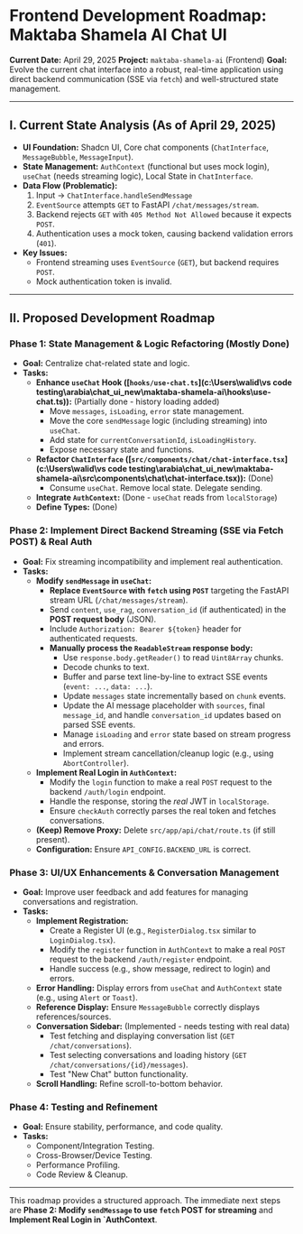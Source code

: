 # Frontend Development Roadmap: Maktaba Shamela AI Chat UI

**Current Date:** April 29, 2025
**Project:** `maktaba-shamela-ai` (Frontend)
**Goal:** Evolve the current chat interface into a robust, real-time application using direct backend communication (SSE via `fetch`) and well-structured state management.

---

## I. Current State Analysis (As of April 29, 2025)

- **UI Foundation:** Shadcn UI, Core chat components (`ChatInterface`, `MessageBubble`, `MessageInput`).
- **State Management:** `AuthContext` (functional but uses mock login), `useChat` (needs streaming logic), Local State in `ChatInterface`.
- **Data Flow (Problematic):**
  1.  Input -> `ChatInterface.handleSendMessage`
  2.  `EventSource` attempts `GET` to FastAPI `/chat/messages/stream`.
  3.  Backend rejects `GET` with `405 Method Not Allowed` because it expects `POST`.
  4.  Authentication uses a mock token, causing backend validation errors (`401`).
- **Key Issues:**
  - Frontend streaming uses `EventSource` (`GET`), but backend requires `POST`.
  - Mock authentication token is invalid.

---

## II. Proposed Development Roadmap

### Phase 1: State Management & Logic Refactoring (Mostly Done)

- **Goal:** Centralize chat-related state and logic.
- **Tasks:**
  - **Enhance `useChat` Hook ([`hooks/use-chat.ts`](c:\Users\walid\vs code testing\arabia\chat_ui_new\maktaba-shamela-ai\hooks\use-chat.ts)):** (Partially done - history loading added)
    - Move `messages`, `isLoading`, `error` state management.
    - Move the core `sendMessage` logic (including streaming) into `useChat`.
    - Add state for `currentConversationId`, `isLoadingHistory`.
    - Expose necessary state and functions.
  - **Refactor `ChatInterface` ([`src/components/chat/chat-interface.tsx`](c:\Users\walid\vs code testing\arabia\chat_ui_new\maktaba-shamela-ai\src\components\chat\chat-interface.tsx)):** (Done)
    - Consume `useChat`. Remove local state. Delegate sending.
  - **Integrate `AuthContext`:** (Done - `useChat` reads from `localStorage`)
  - **Define Types:** (Done)

### Phase 2: Implement Direct Backend Streaming (SSE via Fetch POST) & Real Auth

- **Goal:** Fix streaming incompatibility and implement real authentication.
- **Tasks:**
  - **Modify `sendMessage` in `useChat`:**
    - **Replace `EventSource` with `fetch` using `POST`** targeting the FastAPI stream URL (`/chat/messages/stream`).
    - Send `content`, `use_rag`, `conversation_id` (if authenticated) in the **POST request body** (JSON).
    - Include `Authorization: Bearer ${token}` header for authenticated requests.
    - **Manually process the `ReadableStream` response body:**
      - Use `response.body.getReader()` to read `Uint8Array` chunks.
      - Decode chunks to text.
      - Buffer and parse text line-by-line to extract SSE events (`event: ...`, `data: ...`).
      - Update `messages` state incrementally based on `chunk` events.
      - Update the AI message placeholder with `sources`, final `message_id`, and handle `conversation_id` updates based on parsed SSE events.
      - Manage `isLoading` and `error` state based on stream progress and errors.
      - Implement stream cancellation/cleanup logic (e.g., using `AbortController`).
  - **Implement Real Login in `AuthContext`:**
    - Modify the `login` function to make a real `POST` request to the backend `/auth/login` endpoint.
    - Handle the response, storing the _real_ JWT in `localStorage`.
    - Ensure `checkAuth` correctly parses the real token and fetches conversations.
  - **(Keep) Remove Proxy:** Delete `src/app/api/chat/route.ts` (if still present).
  - **Configuration:** Ensure `API_CONFIG.BACKEND_URL` is correct.

### Phase 3: UI/UX Enhancements & Conversation Management

- **Goal:** Improve user feedback and add features for managing conversations and registration.
- **Tasks:**
  - **Implement Registration:**
    - Create a Register UI (e.g., `RegisterDialog.tsx` similar to `LoginDialog.tsx`).
    - Modify the `register` function in `AuthContext` to make a real `POST` request to the backend `/auth/register` endpoint.
    - Handle success (e.g., show message, redirect to login) and errors.
  - **Error Handling:** Display errors from `useChat` and `AuthContext` state (e.g., using `Alert` or `Toast`).
  - **Reference Display:** Ensure `MessageBubble` correctly displays references/sources.
  - **Conversation Sidebar:** (Implemented - needs testing with real data)
    - Test fetching and displaying conversation list (`GET /chat/conversations`).
    - Test selecting conversations and loading history (`GET /chat/conversations/{id}/messages`).
    - Test "New Chat" button functionality.
  - **Scroll Handling:** Refine scroll-to-bottom behavior.

### Phase 4: Testing and Refinement

- **Goal:** Ensure stability, performance, and code quality.
- **Tasks:**
  - Component/Integration Testing.
  - Cross-Browser/Device Testing.
  - Performance Profiling.
  - Code Review & Cleanup.

---

This roadmap provides a structured approach. The immediate next steps are **Phase 2: Modify `sendMessage` to use `fetch` POST for streaming** and **Implement Real Login in `AuthContext**.
